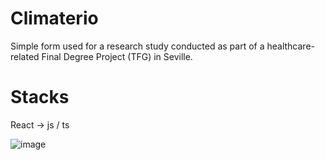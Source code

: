# Climaterio
Simple form used for a research study conducted as part of a healthcare-related Final Degree Project (TFG) in Seville.

# Stacks
React -> js / ts

![image](https://github.com/user-attachments/assets/c9f88203-f071-4a18-aaa4-2a8839d73d7e)
